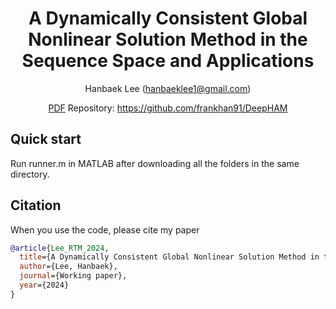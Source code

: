 <div align="center">

# A Dynamically Consistent Global Nonlinear Solution Method in the Sequence Space and Applications

Hanbaek Lee (hanbaeklee1@gmail.com)

[PDF](https://hanbaeklee.github.io/Webpage/Lee_AggRepTrans_2024.pdf)
Repository: https://github.com/frankhan91/DeepHAM

</div>

## Quick start
Run runner.m in MATLAB after downloading all the folders in the same directory.

## Citation
When you use the code, please cite my paper 
```bibtex
@article{Lee_RTM_2024,
  title={A Dynamically Consistent Global Nonlinear Solution Method in the Sequence Space and Applications},
  author={Lee, Hanbaek},
  journal={Working paper},
  year={2024}
}
```
